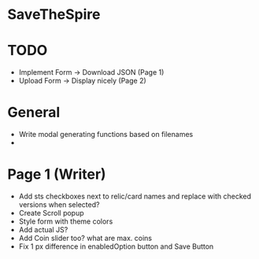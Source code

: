 # SaveTheSpire

# TODO
- Implement Form -> Download JSON (Page 1)
- Upload Form -> Display nicely (Page 2)

# General
- Write modal generating functions based on filenames
- 

# Page 1 (Writer)
- Add sts checkboxes next to relic/card names and replace with checked versions when selected?
- Create Scroll popup
- Style form with theme colors
- Add actual JS?
- Add Coin slider too? what are max. coins
- Fix 1 px difference in enabledOption button and Save Button


